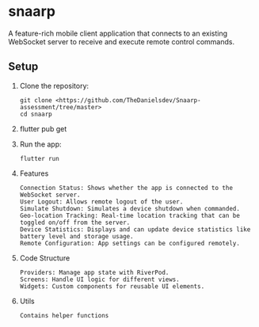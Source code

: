 # snaarp

A feature-rich mobile client application that connects to an existing WebSocket server to
receive and execute remote control commands.

## Setup
1. Clone the repository:
   
       git clone <https://github.com/TheDanielsdev/Snaarp-assessment/tree/master>
       cd snaarp

2. flutter pub get
3. Run the app:

       flutter run
4. Features

       Connection Status: Shows whether the app is connected to the WebSocket server.
       User Logout: Allows remote logout of the user.
       Simulate Shutdown: Simulates a device shutdown when commanded.
       Geo-location Tracking: Real-time location tracking that can be toggled on/off from the server.
       Device Statistics: Displays and can update device statistics like battery level and storage usage.
       Remote Configuration: App settings can be configured remotely.

5. Code Structure

       Providers: Manage app state with RiverPod.
       Screens: Handle UI logic for different views.
       Widgets: Custom components for reusable UI elements.


6. Utils
       
       Contains helper functions
    
